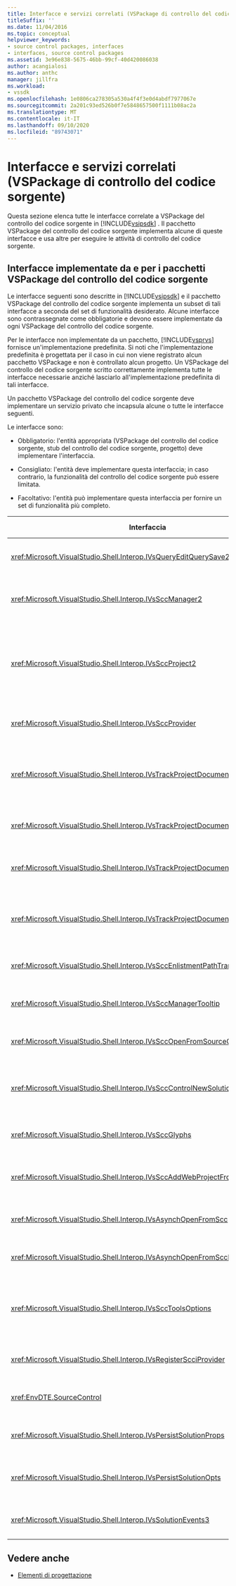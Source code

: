 ```yaml
---
title: Interfacce e servizi correlati (VSPackage di controllo del codice sorgente)
titleSuffix: ''
ms.date: 11/04/2016
ms.topic: conceptual
helpviewer_keywords:
- source control packages, interfaces
- interfaces, source control packages
ms.assetid: 3e96e838-5675-46bb-99cf-40d420086038
author: acangialosi
ms.author: anthc
manager: jillfra
ms.workload:
- vssdk
ms.openlocfilehash: 1e0806ca278305a530a4f4f3e0d4abdf7977067e
ms.sourcegitcommit: 2a201c93ed526b0f7e5848657500f1111b08ac2a
ms.translationtype: MT
ms.contentlocale: it-IT
ms.lasthandoff: 09/10/2020
ms.locfileid: "89743071"
---
```

# <a name="related-services-and-interfaces-source-control-vspackage"></a>Interfacce e servizi correlati (VSPackage di controllo del codice sorgente)

Questa sezione elenca tutte le interfacce correlate a VSPackage del controllo del codice sorgente in [!INCLUDE[vsipsdk](../../extensibility/includes/vsipsdk_md.md)] . Il pacchetto VSPackage del controllo del codice sorgente implementa alcune di queste interfacce e usa altre per eseguire le attività di controllo del codice sorgente.

## <a name="interfaces-implemented-by-and-for-source-control-vspackages"></a>Interfacce implementate da e per i pacchetti VSPackage del controllo del codice sorgente

 Le interfacce seguenti sono descritte in [!INCLUDE[vsipsdk](../../extensibility/includes/vsipsdk_md.md)] e il pacchetto VSPackage del controllo del codice sorgente implementa un subset di tali interfacce a seconda del set di funzionalità desiderato. Alcune interfacce sono contrassegnate come obbligatorie e devono essere implementate da ogni VSPackage del controllo del codice sorgente.

 Per le interfacce non implementate da un pacchetto, [!INCLUDE[vsprvs](../../code-quality/includes/vsprvs_md.md)] fornisce un'implementazione predefinita. Si noti che l'implementazione predefinita è progettata per il caso in cui non viene registrato alcun pacchetto VSPackage e non è controllato alcun progetto. Un VSPackage del controllo del codice sorgente scritto correttamente implementa tutte le interfacce necessarie anziché lasciarlo all'implementazione predefinita di tali interfacce.

 Un pacchetto VSPackage del controllo del codice sorgente deve implementare un servizio privato che incapsula alcune o tutte le interfacce seguenti.

 Le interfacce sono:

- Obbligatorio: l'entità appropriata (VSPackage del controllo del codice sorgente, stub del controllo del codice sorgente, progetto) deve implementare l'interfaccia.

- Consigliato: l'entità deve implementare questa interfaccia; in caso contrario, la funzionalità del controllo del codice sorgente può essere limitata.

- Facoltativo: l'entità può implementare questa interfaccia per fornire un set di funzionalità più completo.

| Interfaccia | Scopo | Implementato da | Implementare? |
| - | - |--------------------------|-------------|
| <xref:Microsoft.VisualStudio.Shell.Interop.IVsQueryEditQuerySave2> | Gli editor chiamano questa interfaccia prima di modificare o salvare un file. Il pacchetto VSPackage del controllo del codice sorgente può estrarre il file o negare l'operazione se l'estrazione ha esito negativo. | VSPackage del controllo del codice sorgente | Consigliato |
| <xref:Microsoft.VisualStudio.Shell.Interop.IVsSccManager2> | Questa interfaccia fornisce la funzionalità di base del controllo del codice sorgente per i progetti, ad esempio la registrazione e l'annullamento della registrazione di progetti con il controllo del codice sorgente e il supporto per i glifi di controllo del codice sorgente | VSPackage del controllo del codice sorgente | Necessario |
| <xref:Microsoft.VisualStudio.Shell.Interop.IVsSccProject2> | Questa interfaccia viene ottenuta dall' <xref:Microsoft.VisualStudio.Shell.Interop.IVsHierarchy> oggetto utilizzando la <xref:System.Runtime.InteropServices.Marshal.QueryInterface%2A> funzione o semplicemente eseguendo il cast dell'oggetto `IVsHierarchy` che implementa a `IVsSccProject2` . Viene usato per ottenere i file nel controllo del codice sorgente in un progetto o per informare il progetto dello stato o del percorso del controllo del codice sorgente corrente. | Project | Necessario |
| <xref:Microsoft.VisualStudio.Shell.Interop.IVsSccProvider> | Il modulo di integrazione usa questa interfaccia per impostare il pacchetto VSPackage attivo corrente. | VSPackage del controllo del codice sorgente | Necessario |
| <xref:Microsoft.VisualStudio.Shell.Interop.IVsTrackProjectDocuments2> | Questa interfaccia è basata su un modello di sottoscrizione. Qualsiasi pacchetto VSPackage può segnalare che desidera ricevere gli eventi del documento ed essere informati dalla shell sugli eventi che stanno per verificarsi. Viene implementato e gestito da [!INCLUDE[vsprvs](../../code-quality/includes/vsprvs_md.md)] , che a sua volta passa gli eventi che implementano al `IVsTrackProjectDocumentsEvents2` pacchetto VSPackage. | Stub del controllo del codice sorgente | Necessario |
| <xref:Microsoft.VisualStudio.Shell.Interop.IVsTrackProjectDocuments3> | Questa interfaccia fornisce l'elaborazione batch, le operazioni di lettura/scrittura sincronizzate e un `OnQueryAddFiles` metodo avanzato. | Stub del controllo del codice sorgente | Necessario |
| <xref:Microsoft.VisualStudio.Shell.Interop.IVsTrackProjectDocumentsEvents2> | **Esplora soluzioni** e i progetti chiamano questa interfaccia quando i nuovi file vengono aggiunti ai progetti o quando i file e le cartelle vengono rinominati o eliminati da progetti. Il pacchetto VSPackage del controllo del codice sorgente può estrarre il file di progetto o annullare l'operazione. | VSPackage del controllo del codice sorgente | Consigliato |
| <xref:Microsoft.VisualStudio.Shell.Interop.IVsTrackProjectDocumentsEvents3> | **Esplora soluzioni** e i progetti chiamano questa interfaccia in risposta alle chiamate effettuate ai metodi dell'interfaccia IVstrackProjectDocuments3. Il pacchetto VSPackage del controllo del codice sorgente può tenere traccia delle operazioni in batch, le operazioni di lettura/scrittura sincronizzate e usare un metodo più avanzato `OnQueryAddFiles` . | VSPackage del controllo del codice sorgente | Consigliato |
| <xref:Microsoft.VisualStudio.Shell.Interop.IVsSccEnlistmentPathTranslation> | Questa interfaccia fornisce supporto per la gestione dell'integrazione per i progetti Web. | VSPackage del controllo del codice sorgente | Consigliato |
| <xref:Microsoft.VisualStudio.Shell.Interop.IVsSccManagerTooltip> | Questa interfaccia viene utilizzata per recuperare le descrizioni comandi per i file inclusi nel controllo del codice sorgente nei progetti. | VSPackage del controllo del codice sorgente | Facoltativo |
| <xref:Microsoft.VisualStudio.Shell.Interop.IVsSccOpenFromSourceControl> | Questa interfaccia fornisce il supporto dell'estensione dello spazio dei nomi. | VSPackage del controllo del codice sorgente | Facoltativo |
| <xref:Microsoft.VisualStudio.Shell.Interop.IVsSccControlNewSolution> | Il pacchetto VSPackage usa questa interfaccia per integrare un'estensione dello spazio dei nomi nelle finestre di dialogo **nuovo**, **Apri**o **Salva** . Di conseguenza, i progetti possono essere aggiunti automaticamente al controllo del codice sorgente durante la creazione o aggiunti al controllo del codice sorgente quando è attiva un'operazione di salvataggio. | VSPackage del controllo del codice sorgente | Facoltativo |
| <xref:Microsoft.VisualStudio.Shell.Interop.IVsSccGlyphs> | Il pacchetto VSPackage usa questa interfaccia per definire glifi aggiuntivi come glifi del controllo del codice sorgente per i nodi in **Esplora soluzioni**. | VSPackage del controllo del codice sorgente | Facoltativo |
| <xref:Microsoft.VisualStudio.Shell.Interop.IVsSccAddWebProjectFromSourceControl> | Questa interfaccia viene utilizzata dalla finestra di dialogo **Aggiungi** per i progetti Web. Fornisce metodi per l'esplorazione di un percorso del controllo del codice sorgente e per l'apertura di un progetto Web aggiunto in precedenza nel repository del controllo del codice sorgente in quel percorso. | VSPackage del controllo del codice sorgente | Consigliato |
| <xref:Microsoft.VisualStudio.Shell.Interop.IVsAsynchOpenFromScc> | Questa interfaccia fornisce il supporto per il caricamento asincrono (in background) dei progetti dal controllo del codice sorgente. | VSPackage del controllo del codice sorgente | Facoltativo |
| <xref:Microsoft.VisualStudio.Shell.Interop.IVsAsynchOpenFromSccProjectEvents> | Questa interfaccia consente ai progetti di controllare lo stato di avanzamento del caricamento asincrono avviato da <xref:Microsoft.VisualStudio.Shell.Interop.IVsAsynchOpenFromScc> . | Project | Facoltativo |
| <xref:Microsoft.VisualStudio.Shell.Interop.IVsSccToolsOptions> | Questa interfaccia consente all'IDE di eseguire una query sul VSPackage del controllo del codice sorgente attivo. L'IDE esegue una query sul valore delle impostazioni di controllo del codice sorgente che hanno un significato anche quando non è stato registrato alcun VSPackage del controllo del codice sorgente attivo. Questa interfaccia viene implementata e gestita da [!INCLUDE[vsprvs](../../code-quality/includes/vsprvs_md.md)] . | Stub del controllo del codice sorgente | Necessario |
| <xref:Microsoft.VisualStudio.Shell.Interop.IVsRegisterScciProvider> | Questa interfaccia viene utilizzata per la registrazione del pacchetto VSPackage del controllo del codice sorgente. | Stub del controllo del codice sorgente | Necessario |
| <xref:EnvDTE.SourceControl> | Questa interfaccia viene usata in automazione. Di conseguenza, espone solo le funzioni che possono essere eseguite senza visualizzare alcuna interfaccia utente. | VSPackage del controllo del codice sorgente | Facoltativo |
| <xref:Microsoft.VisualStudio.Shell.Interop.IVsPersistSolutionProps> | Questa interfaccia viene utilizzata per salvare le impostazioni del controllo del codice sorgente nel file di soluzione (con estensione sln). Le impostazioni includono il percorso del controllo del codice sorgente e i flag di stato del controllo del codice sorgente. | VSPackage del controllo del codice sorgente | Consigliato |
| <xref:Microsoft.VisualStudio.Shell.Interop.IVsPersistSolutionOpts> | Questa interfaccia viene utilizzata per salvare le impostazioni del controllo del codice sorgente nel file delle opzioni di soluzione (con estensione suo). Questo può includere impostazioni di controllo del codice sorgente specifiche dell'utente, ad esempio il percorso di integrazione dell'utente corrente. | VSPackage del controllo del codice sorgente | Consigliato |
| <xref:Microsoft.VisualStudio.Shell.Interop.IVsSolutionEvents3> | Questa interfaccia viene utilizzata per monitorare gli eventi in modo da eseguire operazioni quali l'archiviazione dei file di progetto prima di chiudere le soluzioni o il recupero di nuovi file dal controllo del codice sorgente all'apertura di un progetto. | VSPackage del controllo del codice sorgente | Consigliato |

## <a name="see-also"></a>Vedere anche
- [Elementi di progettazione](../../extensibility/internals/source-control-vspackage-design-elements.md)
